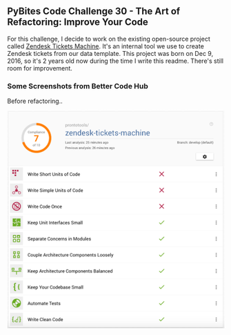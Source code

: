 ## PyBites Code Challenge 30 - The Art of Refactoring: Improve Your Code

For this challenge, I decide to work on the existing open-source project called [Zendesk Tickets Machine](https://github.com/prontotools/zendesk-tickets-machine). It's an internal tool we use to create Zendesk tickets from our data template. This project was born on Dec 9, 2016, so it's 2 years old now during the time I write this readme. There's still room for improvement.

### Some Screenshots from Better Code Hub

Before refactoring..

![before refactoring](bettercodehub-before.png)